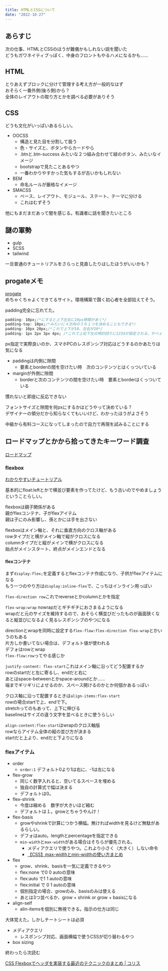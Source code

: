```yaml
---
title: HTMLとCSSについて
date: "2022-10-27"
---
```


## あらすじ

次の仕事、HTMLとCSSのほうが難儀かもしれない説を聞いた  
どうもガワネイティブっぽく、中身のフロントもやるハメになるかも……

## HTML

とりあえずブロックに分けて管理する考え方が一般的なはず  
おそらく一番外側(後ろ側)から？  
全体のレイアウトの取り方とかを調べる必要がありそう

## CSS

どうも文化がいっぱいあるらしい。  

- OOCSS
  - 構造と見た目を分割して扱う
  - 色・サイズと、ボタンやらカードやら
  - .btnと.btn-success みたいな２つ組み合わせて緑のボタン、みたいなイメージ
  - bootstrapで見たことあるやつ
  - 一番わかりやすかった気もするが古いかもしれない
- BEM
  - 命名ルールが厳格なイメージ
- SMACSS
  - ベース、レイアウト、モジュール、ステート、テーマに分ける
  - これはむずそう

他にもまだまだあって闇を感じる。有識者に話を聞きたいところ

## 謎の軍勢

- gulp
- SCSS
- tailwind

一旦普通のチュートリアルをさらっと見直したりはしたほうがいいかも？

## progateメモ

[progate](https://prog-8.com/)  
めちゃくちゃよくできてるサイト。環境構築で躓く初心者を全部拾えてそう。

padding完全に忘れてた。  

```css
padding: 10px;/*にすると上下左右に10px隙間があく*/
padding-top: 10px;/*みたいに４方向のうち１つを決めることもできる*/
padding: 10px 20px;/*これで上下が10、左右が20*/
padding: 1px 2px 3px 4px; /*これで上右下左の時計回りに1234が設定される。やべぇ*/
```

px指定で実際良いのか、スマホPCのレスポンシブ対応はどうするのかあたりは気になる

- paddingは内側に隙間
  - 要素とborderの間を空けたい時　次のコンテンツとはくっついている
- marginが外側に隙間
  - borderと次のコンテンツの間を空けたい時　要素とborderはくっついている

慣れないと即座に反応できない

フォントサイズと隙間を何pxにするかはどうやって決めている？  
デザイナーの領分だから知らなくてもいいけど、わかったほうがよさそう

中級から有料コースになってしまったので自力で再現を試みることにする

## ロードマップとかから拾ってきたキーワード調査

[ロードマップ](https://journey.prog-8.com/ja/scenes/web-basics/skills/html-and-css/)

### flexbox

[わかりやすいチュートリアル](https://coliss.com/articles/build-websites/operation/css/learn-flexbox-in-30-days.html)

基本的にfloat:leftとかで横並び要素を作ってたけど、もう古いのでやめましょうということらしい。

flexboxは親子関係がある  
親がflexコンテナ、子がflexアイテム  
親は子にのみ影響し、孫とかには手を出さない

flexboxはメイン軸と、それに垂直方向のクロス軸がある  
rowタイプだと横がメイン軸で縦がクロスになる  
columnタイプだと縦がメインで横がクロスになる  
始点がメインスタート、終点がメインエンドとなる

#### flexコンテナ

まず``display:flex;``を定義するとflexコンテナ作成になり、子供がflexアイテムになる  
もう一つのやり方は``display:inline-flex``で、こっちはインライン用っぽい

``flex-direction row``これでreverseとかcolumnとかを指定

``flex-wrap:wrap`` nowrapだとギチギチにおさまるようになる  
wrapだと元のサイズを維持するので、おそらく横並びだったものが画面狭くなると縦並びになるよく見るレスポンシブのやつになる

directionとwrapを同時に設定する``flex-flow:flex-direction flex-wrap``とかいうのもある  
片方しか書いてない場合は、デフォルト値が使われる  
デフォはrowとwrap  
``flex-flow:row``ってやる感じか

``justify-content: flex-start``これはメイン軸に沿ってどう配置するか  
rowのstartだと左に寄るし、endだと右に  
あとはspace-betweenとかspace-aroundとか……  
端までギリギリによせるのか、スペース開けるのかとか何個かあるっぽい

クロス軸に沿って配置するときは``align-items:flex-start``  
rowの場合startで上、endで下。  
stretchってのもあって、上下に伸びる  
baselineはサイズの違う文字を並べるときに使うらしい

``align-content:flex-start``はwrapのクロス軸版  
rowならアイテム全体の縦の並び方が決まる  
startだと上より、endだと下よりになる

### flexアイテム

- order
  - ``order:1`` デフォルト0より1は右に、-1は左になる
- flex-grow
  - 同じく数字入れると、空いてるスペースを埋める
  - 独自の計算式で幅は決まる
  - デフォルトは0。
- flex-shrink
  - 今度は縮める　数字が大きいほど縮む
  - デフォルトは１。growとちゃうやんけ！
- flex-basis
  - growやshrinkで計算につかう横幅。無ければwidthを見るけど無駄があるらしい。
  - デフォはauto。lengthとpercentageを指定できる
  - ``min-width``と``max-width``がある場合はそちらが優先される。
    - メディアクエリで使うやつ。これより小さく（大きく）しない命令
    - [【CSS】max-widthとmin-widthの使い方まとめ](https://saruwakakun.com/html-css/basic/max-min-width)
- flex
  - grow、shrink、basisを一気に定義できるやつ
  - flex:none で0 0 autoの意味
  - flex:auto で1 1 autoの意味
  - flex:initial で 0 1 autoの意味
  - 個別指定の場合、growのみ、basisのみは使える
  - あとは3つ並べるか、grow + shrink or grow + basisになる
- align-self
  - alin-itemsを個別に無視できる。指示の仕方は同じ

大体覚えた。しかしチートシートは必須

- メディアクエリ
  - レスポンシブ対応、画面横幅で使うCSSが切り替わるやつ
- box sizing

終わったら次読む  

[CSS Flexboxでヘッダを実装する最近のテクニックのまとめ | コリス](https://coliss.com/articles/build-websites/operation/css/building-headers-with-css-flexbox.html)
